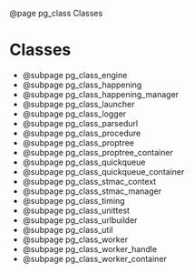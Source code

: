 ﻿@page pg_class Classes

# Classes

- @subpage pg_class_engine
- @subpage pg_class_happening
- @subpage pg_class_happening_manager
- @subpage pg_class_launcher
- @subpage pg_class_logger
- @subpage pg_class_parsedurl
- @subpage pg_class_procedure
- @subpage pg_class_proptree
- @subpage pg_class_proptree_container
- @subpage pg_class_quickqueue
- @subpage pg_class_quickqueue_container
- @subpage pg_class_stmac_context
- @subpage pg_class_stmac_manager
- @subpage pg_class_timing
- @subpage pg_class_unittest
- @subpage pg_class_urlbuilder
- @subpage pg_class_util
- @subpage pg_class_worker
- @subpage pg_class_worker_handle
- @subpage pg_class_worker_container
